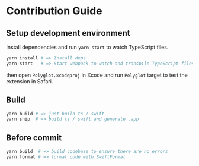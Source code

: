 # Contribution Guide

## Setup development environment

Install dependencies and run `yarn start` to watch TypeScript files.

```bash
yarn install # => Install deps
yarn start   # => Start webpack to watch and transpile TypeScript files
```

then open `Polyglot.xcodeproj` in Xcode and run `Polyglot` target to test the extension in Safari.

## Build

```bash
yarn build # => just build ts / swift
yarn ship  # => build ts / swift and generate .app
```

## Before commit

```bash
yarn build  # => build codebase to ensure there are no errors
yarn format # => format code with SwiftFormat
```
